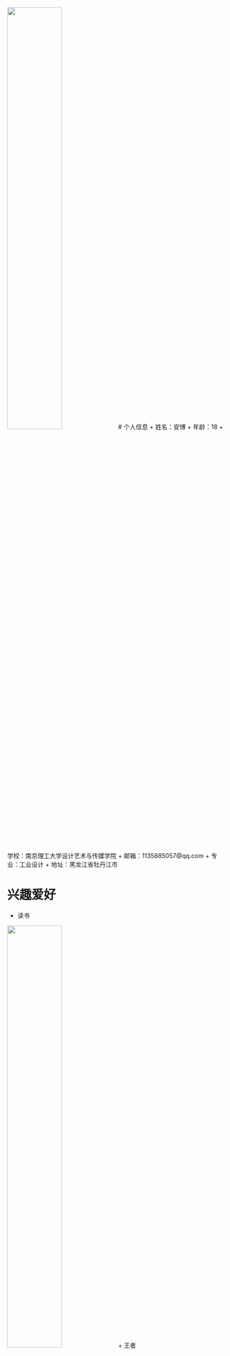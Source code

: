 <img src="https://timgsa.baidu.com/timg?image&quality=80&size=b9999_10000&sec=1607849525654&di=be8123b3a03497d9741618319c201cdc&imgtype=0&src=http%3A%2F%2Fimage.biaobaiju.com%2Fuploads%2F20190825%2F16%2F1566720392-hiPRCxfDUG.jpg" width="50%">
# 个人信息
+ 姓名：安博
+ 年龄：18
+ 学校：南京理工大学设计艺术与传媒学院
+ 邮箱：1135885057@qq.com
+ 专业：工业设计
+ 地址：黑龙江省牡丹江市




# 兴趣爱好
  + 读书    
  <img src=" https://ss0.bdstatic.com/70cFvHSh_Q1YnxGkpoWK1HF6hhy/it/u=1216252610,2636812576&fm=26&gp=0.jpg" width="50%">
+ 王者
<img src=" https://ss1.bdstatic.com/70cFuXSh_Q1YnxGkpoWK1HF6hhy/it/u=2323472538,1560988991&fm=26&gp=0.jpg" width="50%">
+ 旅游
<img src=" https://ss0.bdstatic.com/70cFvHSh_Q1YnxGkpoWK1HF6hhy/it/u=3706314071,4253201327&fm=26&gp=0.jpg" width="50%">
  
  












# 专业技能
+ 素描
<img src="https://ss3.bdstatic.com/70cFv8Sh_Q1YnxGkpoWK1HF6hhy/it/u=1749730848,2116673445&fm=26&gp=0.jpg " width="50%">
+ 色彩
<img src=" https://ss3.bdstatic.com/70cFv8Sh_Q1YnxGkpoWK1HF6hhy/it/u=1648643981,2751857936&fm=26&gp=0.jpg" width="50%">
